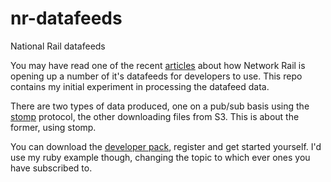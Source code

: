 nr-datafeeds
============

National Rail datafeeds

You may have read one of the recent [articles](http://www.techweekeurope.co.uk/news/network-rail-open-data-feeds-83128)  about how Network Rail is opening up a number of it's datafeeds for developers to use. This repo contains my initial experiment in processing the datafeed data.

There are two types of data produced, one on a pub/sub basis using the [stomp](http://stomp.github.com)  protocol, the other downloading files from S3. This is about the former, using stomp.

You can download the [developer pack](http://www.networkrail.co.uk/data-feeds/), register and get started yourself. I'd use my ruby example though, changing the topic to which ever ones you have subscribed to.
